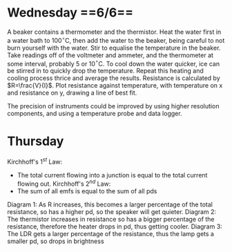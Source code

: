 # Wednesday ==6/6==

A beaker contains a thermometer and the thermistor. Heat the water first in a water bath to 100$^\circ$C, then add the water to the beaker, being careful to not burn yourself with the water. Stir to equalise the temperature in the beaker. Take readings off of the voltmeter and ammeter, and the thermometer at some interval, probably 5 or 10$^\circ$C. To cool down the water quicker, ice can be stirred in to quickly drop the temperature. Repeat this heating and cooling process thrice and average the results. Resistance is calculated by $R=\frac{V}{I}$. Plot resistance against temperature, with temperature on x and resistance on y, drawing a line of best fit.

The precision of instruments could be improved by using higher resolution components, and using a temperature probe and data logger.

# Thursday

Kirchhoff's $1^{st}$ Law:
- The total current flowing into a junction is equal to the total current flowing out.
Kirchhoff's $2^{nd}$ Law:
- The sum of all emfs is equal to the sum of all pds

Diagram 1:
As R increases, this becomes a larger percentage of the total resistance, so has a higher pd, so the speaker will get quieter.
Diagram 2:
The thermistor increases in resistance so has a bigger percentage of the resistance, therefore the heater drops in pd, thus getting cooler.
Diagram 3:
The LDR gets a larger percentage of the resistance, thus the lamp gets a smaller pd, so drops in brightness